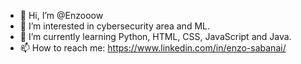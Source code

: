 - 👋 Hi, I’m @Enzooow
- 👀 I’m interested in cybersecurity area and ML.
- 🌱 I’m currently learning Python, HTML, CSS, JavaScript and Java.
- 📫 How to reach me: https://www.linkedin.com/in/enzo-sabanai/

<!---
Enzooow/Enzooow is a ✨ special ✨ repository because its `README.md` (this file) appears on your GitHub profile.
You can click the Preview link to take a look at your changes.
--->
